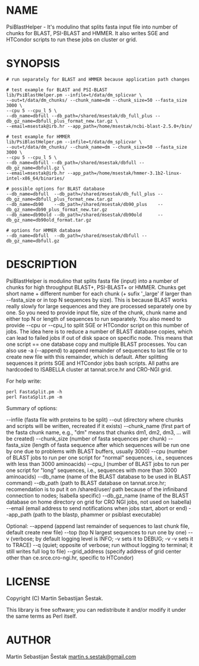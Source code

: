 # NAME

PsiBlastHelper - It's modulino that splits fasta input file into number of chunks for BLAST, PSI-BLAST and HMMER. It also writes SGE and HTCondor scripts to run these jobs on cluster or grid.

# SYNOPSIS

    # run separately for BLAST and HMMER because application path changes

    # test example for BLAST and PSI-BLAST
    lib/PsiBlastHelper.pm --infile=t/data/dm_splicvar \
    --out=t/data/dm_chunks/ --chunk_name=dm --chunk_size=50 --fasta_size 3000 \
    --cpu 5 --cpu_l 5 \
    --db_name=dbfull --db_path=/shared/msestak/db_full_plus --db_gz_name=dbfull_plus_format_new.tar.gz \
    --email=msestak@irb.hr --app_path=/home/msestak/ncbi-blast-2.5.0+/bin/

    # test example for HMMER
    lib/PsiBlastHelper.pm --infile=t/data/dm_splicvar \
    --out=t/data/dm_chunks/ --chunk_name=dm --chunk_size=50 --fasta_size 3000 \
    --cpu 5 --cpu_l 5 \
    --db_name=dbfull --db_path=/shared/msestak/dbfull --db_gz_name=dbfull.gz \
    --email=msestak@irb.hr --app_path=/home/msestak/hmmer-3.1b2-linux-intel-x86_64/binaries/

    # possible options for BLAST database
    --db_name=dbfull  --db_path=/shared/msestak/db_full_plus --db_gz_name=dbfull_plus_format_new.tar.gz
    --db_name=db90    --db_path=/shared/msestak/db90_plus    --db_gz_name=db90_plus_format_new.tar.gz
    --db_name=db90old --db_path=/shared/msestak/db90old      --db_gz_name=db90old_format.tar.gz

    # options for HMMER database
    --db_name=dbfull  --db_path=/shared/msestak/dbfull --db_gz_name=dbfull.gz

# DESCRIPTION

PsiBlastHelper is modulino that splits fasta file (input) into a number of chunks for high throughput BLAST+, PSI-BLAST+ or HMMER.
Chunks get short name + different number for each chunk (+ sufix '\_large' if larger than --fasta\_size or in top N sequences by size). This is because BLAST works really slowly for large sequences and they are processed separately one by one.
So you need to provide input file, size of the chunk, chunk name and either top N or length of sequences to run separately. 
You also meed to provide --cpu or --cpu\_l to split SGE or HTCondor script on this number of jobs. The idea here is to reduce a number of BLAST database copies, which can lead to failed jobs if out of disk space on specific node. This means that one script == one database copy and multiple BLAST processes.
You can also use -a (--append) to append remainder of sequences to last file or to create new file with this remainder, which is default.
After splitting sequences it prints SGE and HTCondor jobs bash scripts.
All paths are hardcoded to ISABELLA cluster at tannat.srce.hr and CRO-NGI grid.

For help write:

    perl FastaSplit.pm -h
    perl FastaSplit.pm -m

Summary of options:

\--infile (fasta file with proteins to be split)
\--out (directory where chunks and scripts will be written, recreated if it exists)
\--chunk\_name (first part of the fasta chunk name, e.g., "dm" means that chunks dm1, dm2, dm3, ... will be created)
\--chunk\_size (number of fasta sequences per chunk)
\--fasta\_size (length of fasta sequence after which sequences will be run one by one due to problems with BLAST buffers, usually 3000)
\--cpu (number of BLAST jobs to run per one script for "normal" sequences, i.e., sequences with less than 3000 aminoacids)
\--cpu\_l (number of BLAST jobs to run per one script for "long" sequences, i.e., sequences with more than 3000 aminoacids)
\--db\_name (name of the BLAST database to be used in BLAST command)
\--db\_path (path to BLAST database on tannat.srce.hr; recomendation is to put it on /shared/user/ path because of the infiniband connection to nodes; Isabella specific)
\--db\_gz\_name (name of the BLAST database on home directory on grid for CRO NGI jobs, not used on Isabella)
\--email (email address to send notifications when jobs start, abort or end)
\--app\_path (path to the blastp, phammer or psiblast executable)

Optional:
\--append (append last remainder of sequences to last chunk file, default create new file)
\--top (top N largest sequences to run one by one)
\--v (verbose; by default logging level is INFO; -v sets it to DEBUG; -v -v sets it to TRACE)
\--q (quiet; opposite of verbose; run without logging to terminal; it still writes full log to file)
\--grid\_address (specify address of grid center other than ce.srce.cro-ngi.hr, specific to HTCondor)

# LICENSE

Copyright (C) Martin Sebastijan Šestak.

This library is free software; you can redistribute it and/or modify
it under the same terms as Perl itself.

# AUTHOR

Martin Sebastijan Šestak <martin.s.sestak@gmail.com>
